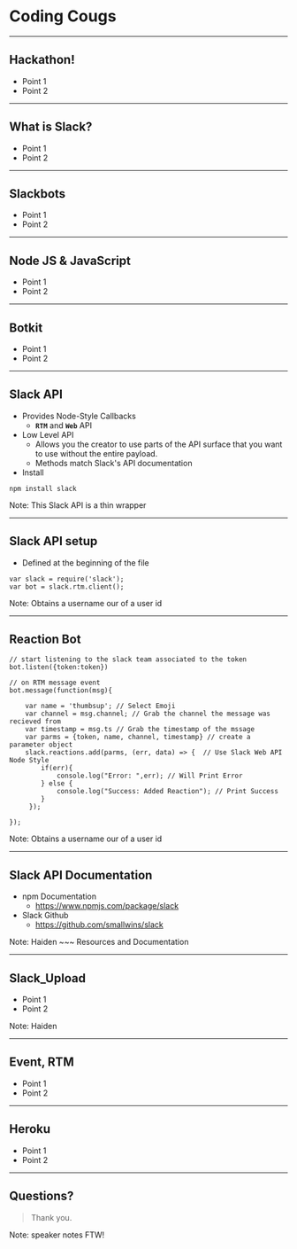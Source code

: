 # Coding Cougs


---

## Hackathon!

* Point 1
* Point 2

---

## What is Slack?

* Point 1
* Point 2

---

## Slackbots

* Point 1
* Point 2

---

## Node JS & JavaScript

* Point 1
* Point 2

---

## Botkit

* Point 1
* Point 2

---

## Slack API
* Provides Node-Style Callbacks
   * **`RTM`** and  **`Web`** API
* Low Level API 
    * Allows you the creator to use parts of the API surface that you want to use without the entire payload.
    * Methods match Slack's API documentation
* Install

~~~
npm install slack
~~~

Note: This Slack API is a thin wrapper

---

## Slack API setup
* Defined at the beginning of the file
~~~
var slack = require('slack');
var bot = slack.rtm.client();
~~~

Note: Obtains a username our of a user id

---

## Reaction Bot

~~~
// start listening to the slack team associated to the token
bot.listen({token:token})

// on RTM message event
bot.message(function(msg){ 

    var name = 'thumbsup'; // Select Emoji
    var channel = msg.channel; // Grab the channel the message was recieved from
    var timestamp = msg.ts // Grab the timestamp of the mssage
    var parms = {token, name, channel, timestamp} // create a parameter object
    slack.reactions.add(parms, (err, data) => {  // Use Slack Web API Node Style
        if(err){
            console.log("Error: ",err); // Will Print Error
        } else {
            console.log("Success: Added Reaction"); // Print Success
        }
     });
    
});

~~~

Note: Obtains a username our of a user id

---

##  Slack API Documentation

* npm Documentation
    * https://www.npmjs.com/package/slack
* Slack Github
    * https://github.com/smallwins/slack

Note: Haiden ~~~ Resources and Documentation

---

## Slack_Upload

* Point 1
* Point 2

Note: Haiden

---

## Event, RTM

* Point 1
* Point 2

---

## Heroku 

* Point 1
* Point 2

---

## Questions?

> Thank you.

Note: speaker notes FTW!

